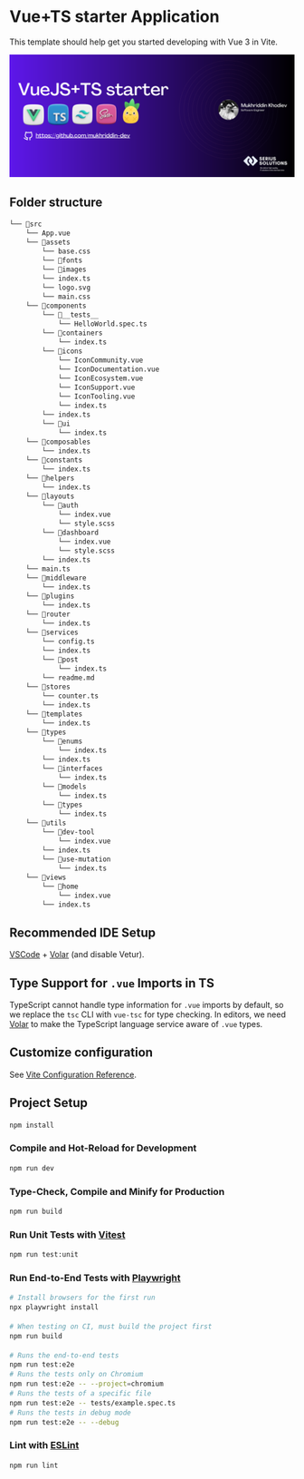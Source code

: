 # Vue+TS starter Application

This template should help get you started developing with Vue 3 in Vite.

<img src="./public/readme.png" />

## Folder structure


```
└── 📁src
    └── App.vue
    └── 📁assets
        └── base.css
        └── 📁fonts
        └── 📁images
        └── index.ts
        └── logo.svg
        └── main.css
    └── 📁components
        └── 📁__tests__
            └── HelloWorld.spec.ts
        └── 📁containers
            └── index.ts
        └── 📁icons
            └── IconCommunity.vue
            └── IconDocumentation.vue
            └── IconEcosystem.vue
            └── IconSupport.vue
            └── IconTooling.vue
            └── index.ts
        └── index.ts
        └── 📁ui
            └── index.ts
    └── 📁composables
        └── index.ts
    └── 📁constants
        └── index.ts
    └── 📁helpers
        └── index.ts
    └── 📁layouts
        └── 📁auth
            └── index.vue
            └── style.scss
        └── 📁dashboard
            └── index.vue
            └── style.scss
        └── index.ts
    └── main.ts
    └── 📁middleware
        └── index.ts
    └── 📁plugins
        └── index.ts
    └── 📁router
        └── index.ts
    └── 📁services
        └── config.ts
        └── index.ts
        └── 📁post
            └── index.ts
        └── readme.md
    └── 📁stores
        └── counter.ts
        └── index.ts
    └── 📁templates
        └── index.ts
    └── 📁types
        └── 📁enums
            └── index.ts
        └── index.ts
        └── 📁interfaces
            └── index.ts
        └── 📁models
            └── index.ts
        └── 📁types
            └── index.ts
    └── 📁utils
        └── 📁dev-tool
            └── index.vue
        └── index.ts
        └── 📁use-mutation
            └── index.ts
    └── 📁views
        └── 📁home
            └── index.vue
        └── index.ts
```


## Recommended IDE Setup

[VSCode](https://code.visualstudio.com/) + [Volar](https://marketplace.visualstudio.com/items?itemName=Vue.volar) (and disable Vetur).

## Type Support for `.vue` Imports in TS

TypeScript cannot handle type information for `.vue` imports by default, so we replace the `tsc` CLI with `vue-tsc` for type checking. In editors, we need [Volar](https://marketplace.visualstudio.com/items?itemName=Vue.volar) to make the TypeScript language service aware of `.vue` types.

## Customize configuration

See [Vite Configuration Reference](https://vitejs.dev/config/).

## Project Setup

```sh
npm install
```

### Compile and Hot-Reload for Development

```sh
npm run dev
```

### Type-Check, Compile and Minify for Production

```sh
npm run build
```

### Run Unit Tests with [Vitest](https://vitest.dev/)

```sh
npm run test:unit
```

### Run End-to-End Tests with [Playwright](https://playwright.dev)

```sh
# Install browsers for the first run
npx playwright install

# When testing on CI, must build the project first
npm run build

# Runs the end-to-end tests
npm run test:e2e
# Runs the tests only on Chromium
npm run test:e2e -- --project=chromium
# Runs the tests of a specific file
npm run test:e2e -- tests/example.spec.ts
# Runs the tests in debug mode
npm run test:e2e -- --debug
```

### Lint with [ESLint](https://eslint.org/)

```sh
npm run lint
```

